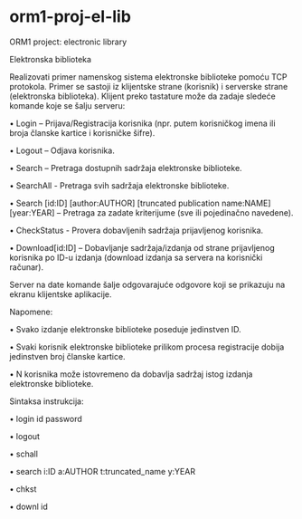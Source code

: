 # orm1-proj-el-lib
ORM1 project: electronic library


Elektronska biblioteka 

Realizovati primer namenskog sistema elektronske biblioteke pomoću TCP protokola. Primer se sastoji iz klijentske strane (korisnik) i serverske strane (elektronska biblioteka). Klijent preko tastature može da zadaje sledeće komande koje se šalju serveru:

 • Login – Prijava/Registracija korisnika (npr. putem korisničkog imena ili broja članske kartice i korisničke šifre). 
 
 • Logout – Odjava korisnika.
 
 • Search – Pretraga dostupnih sadržaja elektronske biblioteke.
 
 • SearchAll - Pretraga svih sadržaja elektronske biblioteke.
 
 • Search [id:ID] [author:AUTHOR] [truncated publication name:NAME] [year:YEAR] – Pretraga za zadate kriterijume (sve ili pojedinačno navedene).
 
 • CheckStatus - Provera dobavljenih sadržaja prijavljenog korisnika.
 
 • Download[id:ID] – Dobavljanje sadržaja/izdanja od strane prijavljenog korisnika po ID-u izdanja (download izdanja sa servera na korisnički računar).
 
 
Server na date komande šalje odgovarajuće odgovore koji se prikazuju na ekranu klijentske aplikacije.

Napomene:

 • Svako izdanje elektronske biblioteke poseduje jedinstven ID.
 
 • Svaki korisnik elektronske biblioteke prilikom procesa registracije dobija jedinstven broj članske kartice.
 
 • N korisnika može istovremeno da dobavlja sadržaj istog izdanja elektronske biblioteke.
 
Sintaksa instrukcija:

 • login id password 

 • logout

 • schall

 • search i:ID a:AUTHOR t:truncated_name y:YEAR

 • chkst

 • downl id


